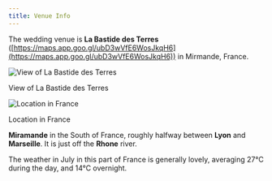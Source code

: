 ```yaml
---
title: Venue Info
---
```


The wedding venue is **La Bastide des Terres** ([https://maps.app.goo.gl/ubD3wVfE6WosJkqH6](https://maps.app.goo.gl/ubD3wVfE6WosJkqH6)) in Mirmande, France. 

![View of La Bastide des Terres](Venue%20Info%20fe3af/2022-03-25-crop.jpg)

View of La Bastide des Terres

![Location in France](Venue%20Info%20fe3af/Untitled.png)

Location in France

**Miramande** in the South of France, roughly halfway between **Lyon** and **Marseille**.  It is just off the **Rhone** river.

The weather in July in this part of France is generally lovely, averaging 27°C during the day, and 14°C overnight.